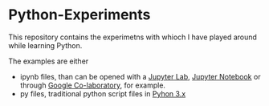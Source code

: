 # Python-Experiments

This repository contains the experimetns with whioch I have played around while learning Python.

The examples are either
* ipynb files, than can be opened with a [Jupyter Lab](https://github.com/jupyterlab/jupyterlab), [Jupyter Notebook](https://github.com/jupyter/notebook) or through [Google Co-laboratory](https://github.com/googlecolab), for example.
* py files, traditional python script files in [Pyhon 3.x](https://github.com/python)
